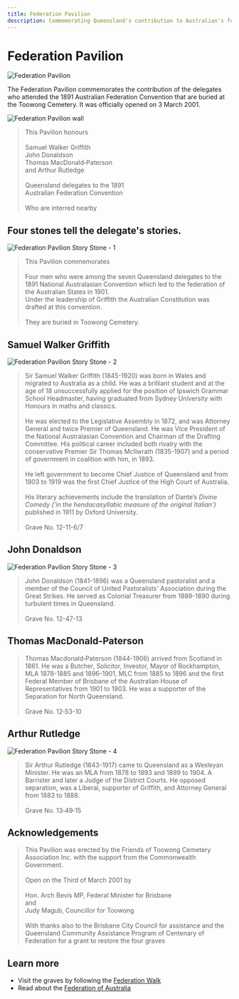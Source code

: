 ```yaml
---
title: Federation Pavilion
description: Commemorating Queensland's contribution to Australian's federation
---
```


# Federation Pavilion

![Federation Pavilion](../assets/federation-pavilion.jpg)

The Federation Pavilion commemorates the contribution of the delegates who attended the 1891 Australian Federation Convention that are buried at the Toowong Cemetery. It was officially opened on 3 March 2001.

![Federation Pavilion wall](../assets/federation-pavilion-wall.jpg)

>This Pavilion honours <br>
>  <br>
>Samuel Walker Griffith <br>
>John Donaldson <br>
>Thomas MacDonald‑Paterson <br>
>and Arthur Rutledge <br>
>  <br>
>Queensland delegates to the 1891 <br>
>Australian Federation Convention <br>
>  <br>
>Who are interred nearby <br>

## Four stones tell the delegate's stories.

![Federation Pavilion Story Stone - 1](../assets/federation-pavilion-stone-1.jpg)

> This Pavilion commemorates <br>
> <br>
> Four men who were among the seven Queensland delegates to the 1891 National Australasian Convention which led to the federation of the Australian States in 1901.
> <br>
> Under the leadership of Griffith the Australian Constitution was drafted at this convention. <br>
> <br>
> They are buried in Toowong Cemetery.

## Samuel Walker Griffith

![Federation Pavilion Story Stone - 2](../assets/federation-pavilion-stone-2.jpg)

> Sir Samuel Walker Griffith (1845-1920) was born in Wales and migrated to Australia as a child. He was a brilliant student and at the age of 18 unsuccessfully applied for the position of Ipswich Grammar School Headmaster, having graduated from Sydney University with Honours in maths and classics. <br>
> <br>
> He was elected to the Legislative Assembly in 1872, and was Attorney General and twice Premier of Queensland. He was Vice President of the National Australasian Convention and Chairman of the Drafting Committee. His political career included both rivalry with the conservative Premier Sir Thomas McIlwrath (1835-1907) and a period of government in coalition with him, in 1893. <br>
> <br>
> He left government to become Chief Justice of Queensland and from 1903 to 1919 was the first Chief Justice of the High Court of Australia. <br>
> <br>
> His literary achievements include the translation of Dante’s *Divine Comedy ('in the hendacasyllabic measure of the original Italian')* published in 1911 by Oxford University. <br>
> <br>
> Grave No. 12-11-6/7 

## John Donaldson 

![Federation Pavilion Story Stone - 3](../assets/federation-pavilion-stone-3.jpg)

> John Donaldson (1841-1896) was a Queensland pastoralist and a member of the Council of United Pastoralists' Association during the Great Strikes. He served as Colonial Treasurer from 1889-1890 during turbulent times in Queensland. <br>
> <br>
> Grave No. 12-47-13 

## Thomas MacDonald-Paterson 

> Thomas Macdonald‑Paterson (1844-1906) arrived from Scotland in 1861. He was a Butcher, Solicitor, Investor, Mayor of Rockhampton, MLA 1878-1885 and 1896-1901, MLC from 1885 to 1896 and the first Federal Member of Brisbane of the Australian House of Representatives from 1901 to 1903. He was a supporter of the Separation for North Queensland. <br>
> <br>
> Grave No. 12‑53-10 

## Arthur Rutledge

![Federation Pavilion Story Stone - 4](../assets/federation-pavilion-stone-4.jpg)

> Sir Arthur Rutledge (1843-1917) came to Queensland as a Wesleyan Minister. He was an MLA from 1878 to 1893 and 1899 to 1904. A Barrister and later a Judge of the District Courts. He opposed separation, was a Liberal, supporter of Griffith, and Attorney General from 1883 to 1888.<br>
> <br>
> Grave No. 13‑49‑15

## Acknowledgements 

> This Pavilion was erected by the Friends of Toowong Cemetery Association Inc. with the support from the Commonwealth Government. <br>
> <br>
> Open on the Third of March 2001 by <br>
> <br>
> Hon. Arch Bevis MP, Federal Minister for Brisbane <br>
> and <br>
> Judy Magub, Councillor for Toowong <br>
> <br>
> With thanks also to the Brisbane City Council for assistance and the Queensland Community Assistance Program of Centenary of Federation for a grant to restore the four graves <br>

## Learn more

- Visit the graves by following the [Federation Walk](../stories/federation-walk.md) 
- Read about the [Federation of Australia](https://peo.gov.au/understand-our-parliament/history-of-parliament/federation/the-federation-of-australia/)
